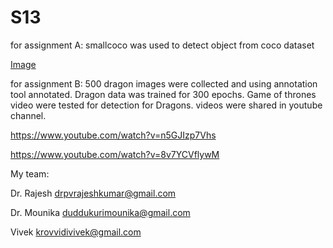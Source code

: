 # S13


for assignment A: smallcoco was used to detect object from coco dataset

[Image](https://github.com/meenuraji/S13/blob/master/YOLOANN.png)


for assignment B: 500 dragon images were collected and using annotation tool annotated. Dragon data was trained for 300 epochs. Game of thrones video were tested for detection for Dragons. videos were shared in youtube channel.

https://www.youtube.com/watch?v=n5GJIzp7Vhs

https://www.youtube.com/watch?v=8v7YCVflywM


My team:

Dr. Rajesh   drpvrajeshkumar@gmail.com

Dr. Mounika   duddukurimounika@gmail.com

Vivek   krovvidivivek@gmail.com
